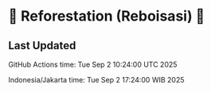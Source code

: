 
# 🌳 Reforestation (Reboisasi) 🌲

## Last Updated

GitHub Actions time: Tue Sep  2 10:24:00 UTC 2025

Indonesia/Jakarta time: Tue Sep  2 17:24:00 WIB 2025
